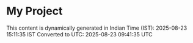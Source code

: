# My Project

This content is dynamically generated in Indian Time (IST): 2025-08-23 15:11:35 IST
Converted to UTC: 2025-08-23 09:41:35 UTC

